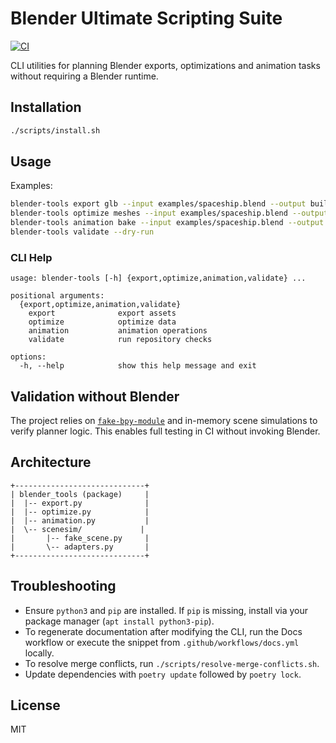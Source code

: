 # Blender Ultimate Scripting Suite

[![CI](https://github.com/blender-ultimate-scripting-suite/blender-ultimate-scripting-suite/actions/workflows/ci.yml/badge.svg)](https://github.com/blender-ultimate-scripting-suite/blender-ultimate-scripting-suite/actions/workflows/ci.yml)

CLI utilities for planning Blender exports, optimizations and animation tasks without requiring a Blender runtime.

## Installation

```sh
./scripts/install.sh
```

## Usage

Examples:

```sh
blender-tools export glb --input examples/spaceship.blend --output build/spaceship.glb --triangulate --apply-modifiers --merge-by-distance 0.0001 --dry-run
blender-tools optimize meshes --input examples/spaceship.blend --output build/mesh.blend --decimate 0.5 --recalc-normals --pack-textures --dry-run
blender-tools animation bake --input examples/spaceship.blend --output build/anim.blend --fps 60 --strip-nla --key-reduce 0.05 --dry-run
blender-tools validate --dry-run
```

### CLI Help

<!-- CLI_HELP_START -->
```
usage: blender-tools [-h] {export,optimize,animation,validate} ...

positional arguments:
  {export,optimize,animation,validate}
    export              export assets
    optimize            optimize data
    animation           animation operations
    validate            run repository checks

options:
  -h, --help            show this help message and exit
```
<!-- CLI_HELP_END -->

## Validation without Blender

The project relies on [`fake-bpy-module`](https://pypi.org/project/fake-bpy-module-4.3/) and in-memory scene simulations to verify planner logic. This enables full testing in CI without invoking Blender.

## Architecture

```
+-----------------------------+
| blender_tools (package)     |
|  |-- export.py              |
|  |-- optimize.py            |
|  |-- animation.py           |
|  \-- scenesim/             |
|       |-- fake_scene.py     |
|       \-- adapters.py       |
+-----------------------------+
```

## Troubleshooting

- Ensure `python3` and `pip` are installed. If `pip` is missing, install via your package manager (`apt install python3-pip`).
- To regenerate documentation after modifying the CLI, run the Docs workflow or execute the snippet from `.github/workflows/docs.yml` locally.
- To resolve merge conflicts, run `./scripts/resolve-merge-conflicts.sh`.
- Update dependencies with `poetry update` followed by `poetry lock`.

## License

MIT

